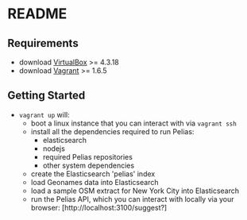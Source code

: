 README
======

Requirements
------------
* download [VirtualBox](https://www.virtualbox.org/wiki/Downloads) >= 4.3.18
* download [Vagrant](https://www.vagrantup.com/downloads.html) >= 1.6.5

Getting Started
---------------
* `vagrant up` will:
  * boot a linux instance that you can interact with via `vagrant ssh`
  * install all the dependencies required to run Pelias:
    * elasticsearch
    * nodejs
    * required Pelias repositories
    * other system dependencies
  * create the Elasticsearch 'pelias' index
  * load Geonames data into Elasticsearch
  * load a sample OSM extract for New York City into Elasticsearch
  * run the Pelias API, which you can interact with locally via your browser: [http://localhost:3100/suggest?]

